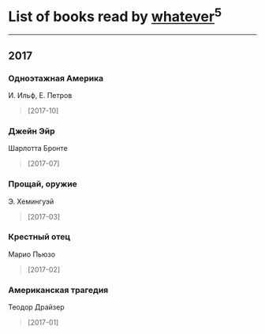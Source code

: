 # List of books read by [whatever](https://www.facebook.com/app_scoped_user_id/2004720323142248/)<sup>5</sup>
---

## 2017

### Одноэтажная Америка
И. Ильф, Е. Петров
> [2017-10] 


### Джейн Эйр
Шарлотта Бронте
> [2017-07] 


### Прощай, оружие
Э. Хемингуэй
> [2017-03] 


### Крестный отец
Марио Пьюзо
> [2017-02] 


### Американская трагедия
Теодор Драйзер
> [2017-01] 




